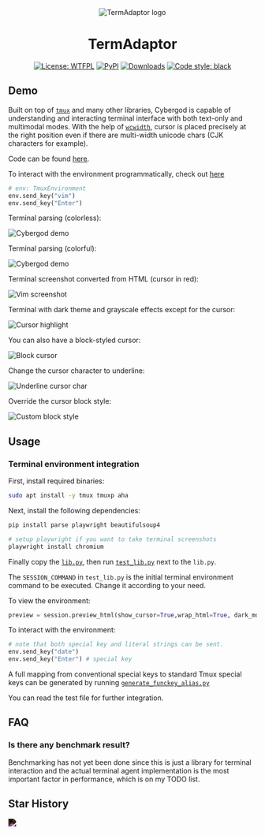 <div align="center"><img src="https://github.com/james4ever0/agent-terminal-adaptor/blob/main/assets/termadaptor_logo.webp?v=1&type=image" alt="TermAdaptor logo"></div>

<h1 align="center">TermAdaptor</h1>

<p align="center">
<a href="https://github.com/james4ever0/agent-terminal-adaptor/blob/master/LICENSE"><img alt="License: WTFPL" src="https://img.shields.io/badge/license-UNLICENSE-green.svg?style=flat"></a>
<a href="https://pypi.org/project/termadaptor/"><img alt="PyPI" src="https://img.shields.io/pypi/v/termadaptor"></a>
<a href="https://pepy.tech/project/termadaptor"><img alt="Downloads" src="https://static.pepy.tech/badge/termadaptor"></a>
<a href="https://github.com/james4ever0/agent-terminal-adaptor"><img alt="Code style: black" src="https://img.shields.io/badge/code%20style-black-000000.svg"></a>
</p>

## Demo

Built on top of [`tmux`](https://github.com/tmux/tmux) and many other libraries, Cybergod is capable of understanding and interacting terminal interface with both text-only and multimodal modes. With the help of [`wcwidth`](https://github.com/jquast/wcwidth), cursor is placed precisely at the right position even if there are multi-width unicode chars (CJK characters for example).

Code can be found [here](tmux_trials/lib.py).

To interact with the environment programmatically, check out [here](tmux_trials/test_lib.py)

```python
# env: TmuxEnvironment
env.send_key("vim")
env.send_key("Enter")
```

Terminal parsing (colorless):

![Cybergod demo](https://github.com/James4ever0/agi_computer_control/blob/master/propaganda/tmux_show_0.gif?v=1&type=image)

Terminal parsing (colorful):

![Cybergod demo](https://github.com/James4ever0/agi_computer_control/blob/master/propaganda/tmux_show_1.gif?v=1&type=image)

Terminal screenshot converted from HTML (cursor in red):

![Vim screenshot](https://github.com/James4ever0/agi_computer_control/blob/master/propaganda/vim_edit_tmux_screenshot.png?v=1&type=image)

Terminal with dark theme and grayscale effects except for the cursor:

![Cursor highlight](https://github.com/James4ever0/agi_computer_control/blob/master/propaganda/grayscale_dark_tmux.png?v=1&type=image)

You can also have a block-styled cursor:

![Block cursor](https://github.com/James4ever0/agi_computer_control/blob/master/propaganda/block_cursor_terminal_screenshot.png?v=1&type=image)

Change the cursor character to underline:

![Underline cursor char](https://github.com/James4ever0/agi_computer_control/blob/master/propaganda/custom_cursor_char.png?v=1&type=image)

Override the cursor block style:

![Custom block style](https://github.com/James4ever0/agi_computer_control/blob/master/propaganda/custom_block_style.png?v=1&type=image)

## Usage

### Terminal environment integration

First, install required binaries:

```bash
sudo apt install -y tmux tmuxp aha
```

Next, install the following dependencies:

```bash
pip install parse playwright beautifulsoup4

# setup playwright if you want to take terminal screenshots
playwright install chromium
```

Finally copy the [`lib.py`](https://github.com/James4Ever0/agi_computer_control/blob/master/tmux_trials/lib.py), then run [`test_lib.py`](https://github.com/James4Ever0/agi_computer_control/blob/master/tmux_trials/test_lib.py) next to the `lib.py`. 

The `SESSION_COMMAND` in `test_lib.py` is the initial terminal environment command to be executed. Change it according to your need.

To view the environment:

```python
preview = session.preview_html(show_cursor=True,wrap_html=True, dark_mode=True, grayscale=True)
```

To interact with the environment:

```python
# note that both special key and literal strings can be sent.
env.send_key("date")
env.send_key("Enter") # special key
```

A full mapping from conventional special keys to standard Tmux special keys can be generated by running [`generate_funckey_alias.py`](https://github.com/James4Ever0/agi_computer_control/blob/master/tmux_trials/generate_funckeys_alias.py)

You can read the test file for further integration.

## FAQ

### Is there any benchmark result?

Benchmarking has not yet been done since this is just a library for terminal interaction and the actual terminal agent implementation is the most important factor in performance, which is on my TODO list.

## Star History

<img src="https://api.star-history.com/svg?repos=james4ever0/agent-terminal-adaptor&Timeline" style="filter: invert(100%);"></img>
